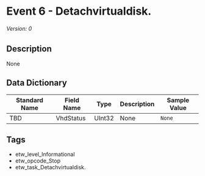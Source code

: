 # Event 6 - Detachvirtualdisk.
###### Version: 0

## Description
None

## Data Dictionary
|Standard Name|Field Name|Type|Description|Sample Value|
|---|---|---|---|---|
|TBD|VhdStatus|UInt32|None|`None`|

## Tags
* etw_level_Informational
* etw_opcode_Stop
* etw_task_Detachvirtualdisk.